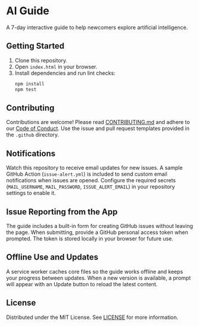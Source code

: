 # AI Guide

A 7-day interactive guide to help newcomers explore artificial intelligence.

## Getting Started
1. Clone this repository.
2. Open `index.html` in your browser.
3. Install dependencies and run lint checks:
   ```bash
   npm install
   npm test
   ```

## Contributing
Contributions are welcome! Please read [CONTRIBUTING.md](CONTRIBUTING.md) and adhere to our [Code of Conduct](CODE_OF_CONDUCT.md). Use the issue and pull request templates provided in the `.github` directory.

## Notifications
Watch this repository to receive email updates for new issues. A sample GitHub Action (`issue-alert.yml`) is included to send custom email notifications when issues are opened. Configure the required secrets (`MAIL_USERNAME`, `MAIL_PASSWORD`, `ISSUE_ALERT_EMAIL`) in your repository settings to enable it.

## Issue Reporting from the App
The guide includes a built-in form for creating GitHub issues without leaving the page. When submitting, provide a GitHub personal access token when prompted. The token is stored locally in your browser for future use.

## Offline Use and Updates
A service worker caches core files so the guide works offline and keeps your progress between updates. When a new version is available, a prompt will appear with an Update button to reload the latest content.

## License
Distributed under the MIT License. See [LICENSE](LICENSE) for more information.
